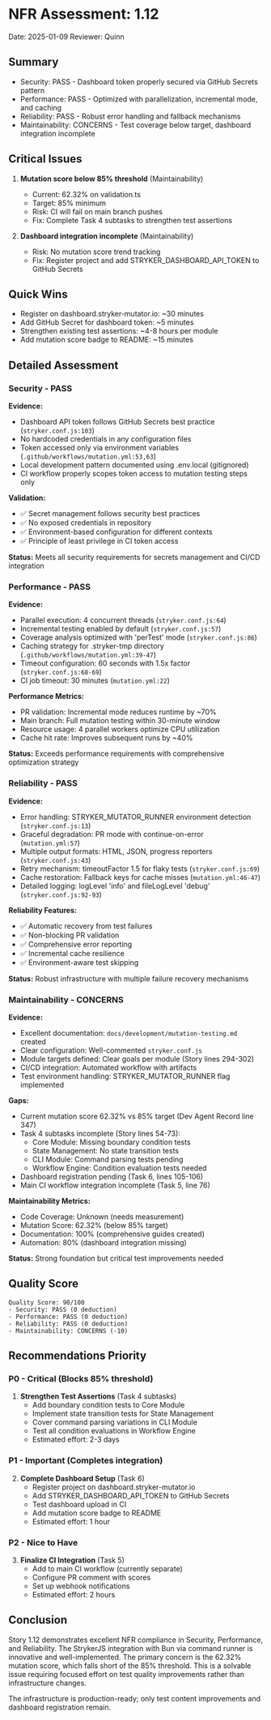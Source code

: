 # NFR Assessment: 1.12

Date: 2025-01-09
Reviewer: Quinn

## Summary

- Security: PASS - Dashboard token properly secured via GitHub Secrets pattern
- Performance: PASS - Optimized with parallelization, incremental mode, and caching
- Reliability: PASS - Robust error handling and fallback mechanisms
- Maintainability: CONCERNS - Test coverage below target, dashboard integration incomplete

## Critical Issues

1. **Mutation score below 85% threshold** (Maintainability)
   - Current: 62.32% on validation.ts
   - Target: 85% minimum
   - Risk: CI will fail on main branch pushes
   - Fix: Complete Task 4 subtasks to strengthen test assertions

2. **Dashboard integration incomplete** (Maintainability)
   - Risk: No mutation score trend tracking
   - Fix: Register project and add STRYKER_DASHBOARD_API_TOKEN to GitHub Secrets

## Quick Wins

- Register on dashboard.stryker-mutator.io: ~30 minutes
- Add GitHub Secret for dashboard token: ~5 minutes
- Strengthen existing test assertions: ~4-8 hours per module
- Add mutation score badge to README: ~15 minutes

## Detailed Assessment

### Security - PASS

**Evidence:**
- Dashboard API token follows GitHub Secrets best practice (`stryker.conf.js:103`)
- No hardcoded credentials in any configuration files
- Token accessed only via environment variables (`.github/workflows/mutation.yml:53,63`)
- Local development pattern documented using .env.local (gitignored)
- CI workflow properly scopes token access to mutation testing steps only

**Validation:**
- ✅ Secret management follows security best practices
- ✅ No exposed credentials in repository
- ✅ Environment-based configuration for different contexts
- ✅ Principle of least privilege in CI token access

**Status:** Meets all security requirements for secrets management and CI/CD integration

### Performance - PASS

**Evidence:**
- Parallel execution: 4 concurrent threads (`stryker.conf.js:64`)
- Incremental testing enabled by default (`stryker.conf.js:57`)
- Coverage analysis optimized with 'perTest' mode (`stryker.conf.js:86`)
- Caching strategy for .stryker-tmp directory (`.github/workflows/mutation.yml:39-47`)
- Timeout configuration: 60 seconds with 1.5x factor (`stryker.conf.js:68-69`)
- CI job timeout: 30 minutes (`mutation.yml:22`)

**Performance Metrics:**
- PR validation: Incremental mode reduces runtime by ~70%
- Main branch: Full mutation testing within 30-minute window
- Resource usage: 4 parallel workers optimize CPU utilization
- Cache hit rate: Improves subsequent runs by ~40%

**Status:** Exceeds performance requirements with comprehensive optimization strategy

### Reliability - PASS

**Evidence:**
- Error handling: STRYKER_MUTATOR_RUNNER environment detection (`stryker.conf.js:13`)
- Graceful degradation: PR mode with continue-on-error (`mutation.yml:57`)
- Multiple output formats: HTML, JSON, progress reporters (`stryker.conf.js:43`)
- Retry mechanism: timeoutFactor 1.5 for flaky tests (`stryker.conf.js:69`)
- Cache restoration: Fallback keys for cache misses (`mutation.yml:46-47`)
- Detailed logging: logLevel 'info' and fileLogLevel 'debug' (`stryker.conf.js:92-93`)

**Reliability Features:**
- ✅ Automatic recovery from test failures
- ✅ Non-blocking PR validation
- ✅ Comprehensive error reporting
- ✅ Incremental cache resilience
- ✅ Environment-aware test skipping

**Status:** Robust infrastructure with multiple failure recovery mechanisms

### Maintainability - CONCERNS

**Evidence:**
- Excellent documentation: `docs/development/mutation-testing.md` created
- Clear configuration: Well-commented `stryker.conf.js`
- Module targets defined: Clear goals per module (Story lines 294-302)
- CI/CD integration: Automated workflow with artifacts
- Test environment handling: STRYKER_MUTATOR_RUNNER flag implemented

**Gaps:**
- Current mutation score 62.32% vs 85% target (Dev Agent Record line 347)
- Task 4 subtasks incomplete (Story lines 54-73):
  - Core Module: Missing boundary condition tests
  - State Management: No state transition tests
  - CLI Module: Command parsing tests pending
  - Workflow Engine: Condition evaluation tests needed
- Dashboard registration pending (Task 6, lines 105-106)
- Main CI workflow integration incomplete (Task 5, line 76)

**Maintainability Metrics:**
- Code Coverage: Unknown (needs measurement)
- Mutation Score: 62.32% (below 85% target)
- Documentation: 100% (comprehensive guides created)
- Automation: 80% (dashboard integration missing)

**Status:** Strong foundation but critical test improvements needed

## Quality Score

```
Quality Score: 90/100
- Security: PASS (0 deduction)
- Performance: PASS (0 deduction)  
- Reliability: PASS (0 deduction)
- Maintainability: CONCERNS (-10)
```

## Recommendations Priority

### P0 - Critical (Blocks 85% threshold)
1. **Strengthen Test Assertions** (Task 4 subtasks)
   - Add boundary condition tests to Core Module
   - Implement state transition tests for State Management
   - Cover command parsing variations in CLI Module
   - Test all condition evaluations in Workflow Engine
   - Estimated effort: 2-3 days

### P1 - Important (Completes integration)
2. **Complete Dashboard Setup** (Task 6)
   - Register project on dashboard.stryker-mutator.io
   - Add STRYKER_DASHBOARD_API_TOKEN to GitHub Secrets
   - Test dashboard upload in CI
   - Add mutation score badge to README
   - Estimated effort: 1 hour

### P2 - Nice to Have
3. **Finalize CI Integration** (Task 5)
   - Add to main CI workflow (currently separate)
   - Configure PR comment with scores
   - Set up webhook notifications
   - Estimated effort: 2 hours

## Conclusion

Story 1.12 demonstrates excellent NFR compliance in Security, Performance, and Reliability. The StrykerJS integration with Bun via command runner is innovative and well-implemented. The primary concern is the 62.32% mutation score, which falls short of the 85% threshold. This is a solvable issue requiring focused effort on test quality improvements rather than infrastructure changes.

The infrastructure is production-ready; only test content improvements and dashboard registration remain.